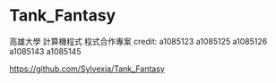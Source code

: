 # Tank_Fantasy
高雄大學 計算機程式 程式合作專案
credit:
a1085123
a1085125
a1085126
a1085143
a1085145

https://github.com/Sylvexia/Tank_Fantasy
